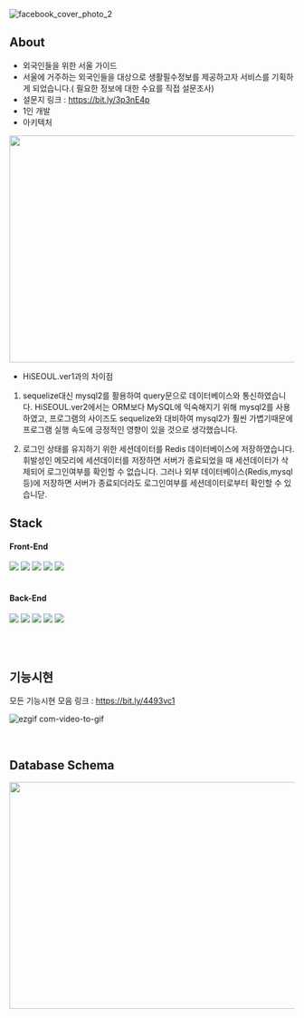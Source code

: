 ![facebook_cover_photo_2](https://github.com/noahkimDev/HiSEOUL/assets/68933325/1db005c6-99b4-4cf6-9ccd-1a0903d13ad1)

## About
- 외국인들을 위한 서울 가이드
- 서울에 거주하는 외국인들을 대상으로 생활필수정보를 제공하고자 서비스를 기획하게 되었습니다.( 필요한 정보에 대한 수요를 직접 설문조사)
- 설문지 링크 : https://bit.ly/3p3nE4p
- 1인 개발
- 아키텍처

<img src="https://github.com/noahkimDev/HiSEOULver2/assets/68933325/eee7e2ef-cfaa-4478-8792-4c16f314366a" width="600" height="400">



</br>

- HiSEOUL.ver1과의 차이점
1) sequelize대신 mysql2를 활용하여 query문으로 데이터베이스와 통신하였습니다.
   HiSEOUL.ver2에서는 ORM보다 MySQL에 익숙해지기 위해 mysql2를 사용하였고, 프로그램의 사이즈도 sequelize와 대비하여 mysql2가 훨씬 가볍기때문에 프로그램 실행 속도에 긍정적인 영향이 있을 것으로 생각했습니다.
    
3) 로그인 상태를 유지하기 위한 세션데이터를 Redis 데이터베이스에 저장하였습니다.  
   휘발성인 메모리에 세션데이터를 저장하면 서버가 종료되었을 때 세션데이터가 삭제되어 로그인여부를 확인할 수 없습니다. 그러나 외부 데이터베이스(Redis,mysql 등)에 저장하면 서버가 종료되더라도 로그인여부를 세션데이터로부터 확인할 수 있습니닫.

## Stack
<div>
  <h4>Front-End</h4>
  <img src="https://img.shields.io/badge/react-61DAFB?style=for-the-badge&logo=react&logoColor=black">
  <img src="https://img.shields.io/badge/Typescript-3178C6?style=for-the-badge&logo=Typescript&logoColor=white"/>
  <img src="https://img.shields.io/badge/javascript-F7DF1E?style=for-the-badge&logo=javascript&logoColor=black">
  <img src="https://img.shields.io/badge/html-E34F26?style=for-the-badge&logo=html5&logoColor=white">
  <img src="https://img.shields.io/badge/css-06B6D4?style=for-the-badge&logo=css3&logoColor=white">
  
</div>  
<br>
<div>
  <h4>Back-End</h4>
  <img src="https://img.shields.io/badge/node.js-339933?style=for-the-badge&logo=Node.js&logoColor=white">
  <img src="https://img.shields.io/badge/express-000000?style=for-the-badge&logo=express&logoColor=white">
  <img src="https://img.shields.io/badge/Typescript-3178C6?style=for-the-badge&logo=Typescript&logoColor=white"/>
  <img src="https://img.shields.io/badge/mysql-4479A1?style=for-the-badge&logo=mysql&logoColor=white">
  <img src="https://img.shields.io/badge/redis-E34F26?style=for-the-badge&logo=redis&logoColor=white">
</div>  

</br></br>

## 기능시현

모든 기능시현 모음 링크 : https://bit.ly/4493vc1

![ezgif com-video-to-gif](https://github.com/noahkimDev/HiSEOUL/assets/68933325/f7684808-042c-4e52-9dd7-3e620dac7c0d)

</br>

## Database Schema

<img src="https://github.com/noahkimDev/HiSEOUL/assets/68933325/f75b8c51-2fb4-4849-903f-f4c5e4360b6f" width="600" height="400">


